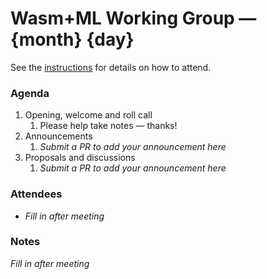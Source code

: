 # Wasm+ML Working Group &mdash; {month} {day}

See the [instructions](../README.md) for details on how to attend.

### Agenda

1. Opening, welcome and roll call
    1. Please help take notes &mdash; thanks!
1. Announcements
    1. _Submit a PR to add your announcement here_
1. Proposals and discussions
    1. _Submit a PR to add your announcement here_

### Attendees

- _Fill in after meeting_

### Notes

_Fill in after meeting_
